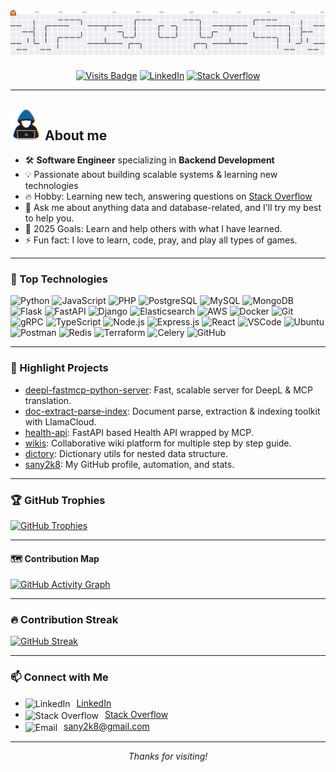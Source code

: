 <!-- GitHub Profile README for sany2k8 -->
<div align="center">

<picture>
  <source media="(prefers-color-scheme: dark)" srcset="https://raw.githubusercontent.com/sany2k8/sany2k8/output/pacman-contribution-graph-dark.svg">
  <source media="(prefers-color-scheme: light)" srcset="https://raw.githubusercontent.com/sany2k8/sany2k8/output/pacman-contribution-graph.svg">
  <img alt="pacman contribution graph" src="https://raw.githubusercontent.com/sany2k8/sany2k8/output/pacman-contribution-graph.svg">
</picture>

[![Visits Badge](https://komarev.com/ghpvc/?username=sany2k8&style=for-the-badge&color=blue)](https://github.com/sany2k8)
[![LinkedIn](https://img.shields.io/badge/LinkedIn-md--sany--ahmed-0077B5?style=for-the-badge&logo=linkedin)](https://www.linkedin.com/in/md-sany-ahmed-9ab00745/)
[![Stack Overflow](https://img.shields.io/badge/Stack%20Overflow-AlwaysSunny-F48024?style=for-the-badge&logo=stackoverflow&logoColor=white)](https://stackoverflow.com/users/1138192/a-l-w-a-y-s-s-u-n-n-y)

</div>

---

## <picture><img src = "https://raw.githubusercontent.com/sany2k8/sany2k8/master/images/about_me.gif" width = 50px></picture> About me

- 🛠️ **Software Engineer** specializing in **Backend Development**
- 💡 Passionate about building scalable systems & learning new technologies
- 🔥 Hobby: Learning new tech, answering questions on [Stack Overflow](https://stackoverflow.com/users/1138192/a-l-w-a-y-s-s-u-n-n-y)
- 💬 Ask me about anything data and database-related, and I'll try my best to help you.  
- 🥅 2025 Goals: Learn and help others with what I have learned.  
- ⚡ Fun fact: I love to learn, code, pray, and play all types of games.  
---

### 🚀 Top Technologies

![Python](https://img.shields.io/badge/Python-3670A0?style=for-the-badge&logo=python&logoColor=ffd43b)
![JavaScript](https://img.shields.io/badge/JavaScript-323330?style=for-the-badge&logo=javascript&logoColor=F7DF1E)
![PHP](https://img.shields.io/badge/PHP-777BB4?style=for-the-badge&logo=php&logoColor=white)
![PostgreSQL](https://img.shields.io/badge/PostgreSQL-316192?style=for-the-badge&logo=postgresql&logoColor=white)
![MySQL](https://img.shields.io/badge/MySQL-005C84?style=for-the-badge&logo=mysql&logoColor=white)
![MongoDB](https://img.shields.io/badge/MongoDB-47A248?style=for-the-badge&logo=mongodb&logoColor=white)
![Flask](https://img.shields.io/badge/Flask-000000?style=for-the-badge&logo=flask&logoColor=white)
![FastAPI](https://img.shields.io/badge/FastAPI-005571?style=for-the-badge&logo=fastapi)
![Django](https://img.shields.io/badge/Django-092E20?style=for-the-badge&logo=django&logoColor=white)
![Elasticsearch](https://img.shields.io/badge/Elasticsearch-005571?style=for-the-badge&logo=elasticsearch)
![AWS](https://img.shields.io/badge/AWS-232F3E?style=for-the-badge&logo=amazon-aws)
![Docker](https://img.shields.io/badge/Docker-2496ED?style=for-the-badge&logo=docker&logoColor=white)
![Git](https://img.shields.io/badge/Git-F05032?style=for-the-badge&logo=git&logoColor=white)
![gRPC](https://img.shields.io/badge/gRPC-0080FF?style=for-the-badge&logo=grpc&logoColor=white)
![TypeScript](https://img.shields.io/badge/TypeScript-3178C6?style=for-the-badge&logo=typescript&logoColor=white)
![Node.js](https://img.shields.io/badge/Node.js-339933?style=for-the-badge&logo=node.js&logoColor=white)
![Express.js](https://img.shields.io/badge/Express.js-404D59?style=for-the-badge&logo=express&logoColor=white)
![React](https://img.shields.io/badge/React-20232A?style=for-the-badge&logo=react&logoColor=61DAFB)
![VSCode](https://img.shields.io/badge/VS%20Code-007ACC?style=for-the-badge&logo=visual-studio-code&logoColor=white)
![Ubuntu](https://img.shields.io/badge/Ubuntu-E95420?style=for-the-badge&logo=ubuntu&logoColor=white)
![Postman](https://img.shields.io/badge/Postman-FF6C37?style=for-the-badge&logo=postman&logoColor=white)
![Redis](https://img.shields.io/badge/Redis-DC382D?style=for-the-badge&logo=redis&logoColor=white)
![Terraform](https://img.shields.io/badge/Terraform-623CE4?style=for-the-badge&logo=terraform&logoColor=white)
![Celery](https://img.shields.io/badge/Celery-37814A?style=for-the-badge&logo=celery&logoColor=white)
![GitHub](https://img.shields.io/badge/GitHub-181717?style=for-the-badge&logo=github&logoColor=white)

---

### 🌟 Highlight Projects

- [deepl-fastmcp-python-server](https://github.com/AlwaysSany/deepl-fastmcp-python-server): Fast, scalable server for DeepL & MCP translation.
- [doc-extract-parse-index](https://github.com/AlwaysSany/doc-extract-parse-index): Document parse, extraction & indexing toolkit with LlamaCloud.
- [health-api](https://github.com/AlwaysSany/health-api): FastAPI based Health API wrapped by MCP.
- [wikis](https://github.com/sany2k8/wikis): Collaborative wiki platform for multiple step by step guide.
- [dictory](https://github.com/sany2k8/dictory): Dictionary utils for nested data structure.
- [sany2k8](https://github.com/sany2k8/sany2k8): My GitHub profile, automation, and stats.

---

### 🏆 GitHub Trophies

[![GitHub Trophies](https://github-profile-trophy.vercel.app/?username=sany2k8&margin-w=10&theme=gruvbox&no-bg=true&no-frame=true)](https://github.com/ryo-ma/github-profile-trophy)

---

#### 🗺️ Contribution Map

[![GitHub Activity Graph](https://github-readme-activity-graph.vercel.app/graph?username=sany2k8&theme=gruvbox)](https://github.com/ashutosh00710/github-readme-activity-graph)

---

### 🔥 Contribution Streak

[![GitHub Streak](https://streak-stats.demolab.com?user=sany2k8&theme=gruvbox&hide_border=true)](https://git.io/streak-stats)

---

### 📫 Connect with Me

- <img alt="LinkedIn" height="18" src="https://raw.githubusercontent.com/danielcranney/readme-generator/main/public/icons/socials/linkedin.svg" style="vertical-align:middle; margin-right:6px;"> [LinkedIn](https://www.linkedin.com/in/md-sany-ahmed-9ab00745/)
- <img alt="Stack Overflow" height="18" src="https://cdn.simpleicons.org/stackoverflow/F48024" style="vertical-align:middle; margin-right:6px;"> [Stack Overflow](https://stackoverflow.com/users/1138192/a-l-w-a-y-s-s-u-n-n-y)
- <img alt="Email" height="18" src="https://cdn.simpleicons.org/gmail/EA4335" style="vertical-align:middle; margin-right:6px;"> sany2k8@gmail.com
---

<div align="center">

_Thanks for visiting!_

</div>
